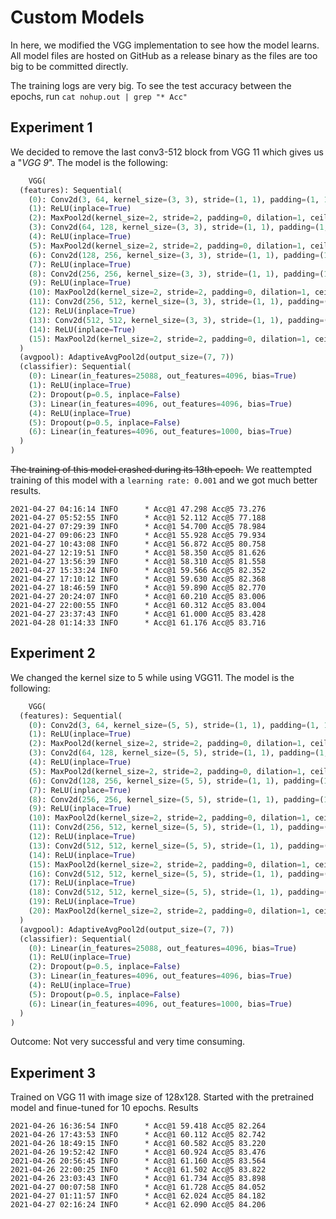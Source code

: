 # Custom Models

In here, we modified the VGG implementation to see how the model learns. All model files are hosted on GitHub as a release binary as the files are too big to be committed directly.

The training logs are very big. To see the test accuracy between the epochs, run `cat nohup.out | grep "* Acc"`

## Experiment 1
We decided to remove the last conv3-512 block from VGG 11 which gives us a "_VGG 9_". The model is the following:
```python
    VGG(
  (features): Sequential(
    (0): Conv2d(3, 64, kernel_size=(3, 3), stride=(1, 1), padding=(1, 1))
    (1): ReLU(inplace=True)
    (2): MaxPool2d(kernel_size=2, stride=2, padding=0, dilation=1, ceil_mode=False)
    (3): Conv2d(64, 128, kernel_size=(3, 3), stride=(1, 1), padding=(1, 1))
    (4): ReLU(inplace=True)
    (5): MaxPool2d(kernel_size=2, stride=2, padding=0, dilation=1, ceil_mode=False)
    (6): Conv2d(128, 256, kernel_size=(3, 3), stride=(1, 1), padding=(1, 1))
    (7): ReLU(inplace=True)
    (8): Conv2d(256, 256, kernel_size=(3, 3), stride=(1, 1), padding=(1, 1))
    (9): ReLU(inplace=True)
    (10): MaxPool2d(kernel_size=2, stride=2, padding=0, dilation=1, ceil_mode=False)
    (11): Conv2d(256, 512, kernel_size=(3, 3), stride=(1, 1), padding=(1, 1))
    (12): ReLU(inplace=True)
    (13): Conv2d(512, 512, kernel_size=(3, 3), stride=(1, 1), padding=(1, 1))
    (14): ReLU(inplace=True)
    (15): MaxPool2d(kernel_size=2, stride=2, padding=0, dilation=1, ceil_mode=False)
  )
  (avgpool): AdaptiveAvgPool2d(output_size=(7, 7))
  (classifier): Sequential(
    (0): Linear(in_features=25088, out_features=4096, bias=True)
    (1): ReLU(inplace=True)
    (2): Dropout(p=0.5, inplace=False)
    (3): Linear(in_features=4096, out_features=4096, bias=True)
    (4): ReLU(inplace=True)
    (5): Dropout(p=0.5, inplace=False)
    (6): Linear(in_features=4096, out_features=1000, bias=True)
  )
)
```
~~The training of this model crashed during its 13th epoch.~~ We reattempted training of this model with a `learning rate: 0.001` and we got much better results. 

```
2021-04-27 04:16:14 INFO      * Acc@1 47.298 Acc@5 73.276
2021-04-27 05:52:55 INFO      * Acc@1 52.112 Acc@5 77.188
2021-04-27 07:29:39 INFO      * Acc@1 54.700 Acc@5 78.984
2021-04-27 09:06:23 INFO      * Acc@1 55.928 Acc@5 79.934
2021-04-27 10:43:08 INFO      * Acc@1 56.872 Acc@5 80.758
2021-04-27 12:19:51 INFO      * Acc@1 58.350 Acc@5 81.626
2021-04-27 13:56:39 INFO      * Acc@1 58.310 Acc@5 81.558
2021-04-27 15:33:24 INFO      * Acc@1 59.566 Acc@5 82.352
2021-04-27 17:10:12 INFO      * Acc@1 59.630 Acc@5 82.368
2021-04-27 18:46:59 INFO      * Acc@1 59.890 Acc@5 82.770
2021-04-27 20:24:07 INFO      * Acc@1 60.210 Acc@5 83.006
2021-04-27 22:00:55 INFO      * Acc@1 60.312 Acc@5 83.004
2021-04-27 23:37:43 INFO      * Acc@1 61.000 Acc@5 83.428
2021-04-28 01:14:33 INFO      * Acc@1 61.176 Acc@5 83.716
```




## Experiment 2
We changed the kernel size to 5 while using VGG11. The model is the following:
```python
    VGG(
  (features): Sequential(
    (0): Conv2d(3, 64, kernel_size=(5, 5), stride=(1, 1), padding=(1, 1))
    (1): ReLU(inplace=True)
    (2): MaxPool2d(kernel_size=2, stride=2, padding=0, dilation=1, ceil_mode=False)
    (3): Conv2d(64, 128, kernel_size=(5, 5), stride=(1, 1), padding=(1, 1))
    (4): ReLU(inplace=True)
    (5): MaxPool2d(kernel_size=2, stride=2, padding=0, dilation=1, ceil_mode=False)
    (6): Conv2d(128, 256, kernel_size=(5, 5), stride=(1, 1), padding=(1, 1))
    (7): ReLU(inplace=True)
    (8): Conv2d(256, 256, kernel_size=(5, 5), stride=(1, 1), padding=(1, 1))
    (9): ReLU(inplace=True)
    (10): MaxPool2d(kernel_size=2, stride=2, padding=0, dilation=1, ceil_mode=False)
    (11): Conv2d(256, 512, kernel_size=(5, 5), stride=(1, 1), padding=(1, 1))
    (12): ReLU(inplace=True)
    (13): Conv2d(512, 512, kernel_size=(5, 5), stride=(1, 1), padding=(1, 1))
    (14): ReLU(inplace=True)
    (15): MaxPool2d(kernel_size=2, stride=2, padding=0, dilation=1, ceil_mode=False)
    (16): Conv2d(512, 512, kernel_size=(5, 5), stride=(1, 1), padding=(1, 1))
    (17): ReLU(inplace=True)
    (18): Conv2d(512, 512, kernel_size=(5, 5), stride=(1, 1), padding=(1, 1))
    (19): ReLU(inplace=True)
    (20): MaxPool2d(kernel_size=2, stride=2, padding=0, dilation=1, ceil_mode=False)
  )
  (avgpool): AdaptiveAvgPool2d(output_size=(7, 7))
  (classifier): Sequential(
    (0): Linear(in_features=25088, out_features=4096, bias=True)
    (1): ReLU(inplace=True)
    (2): Dropout(p=0.5, inplace=False)
    (3): Linear(in_features=4096, out_features=4096, bias=True)
    (4): ReLU(inplace=True)
    (5): Dropout(p=0.5, inplace=False)
    (6): Linear(in_features=4096, out_features=1000, bias=True)
  )
)
```
Outcome: Not very successful and very time consuming.


## Experiment 3
Trained on VGG 11 with image size of 128x128. Started with the pretrained model and finue-tuned for 10 epochs.
Results
```
2021-04-26 16:36:54 INFO      * Acc@1 59.418 Acc@5 82.264
2021-04-26 17:43:53 INFO      * Acc@1 60.112 Acc@5 82.742
2021-04-26 18:49:15 INFO      * Acc@1 60.582 Acc@5 83.220
2021-04-26 19:52:42 INFO      * Acc@1 60.924 Acc@5 83.476
2021-04-26 20:56:45 INFO      * Acc@1 61.160 Acc@5 83.564
2021-04-26 22:00:25 INFO      * Acc@1 61.502 Acc@5 83.822
2021-04-26 23:03:43 INFO      * Acc@1 61.734 Acc@5 83.898
2021-04-27 00:07:58 INFO      * Acc@1 61.728 Acc@5 84.052
2021-04-27 01:11:57 INFO      * Acc@1 62.024 Acc@5 84.182
2021-04-27 02:16:24 INFO      * Acc@1 62.090 Acc@5 84.206
```


